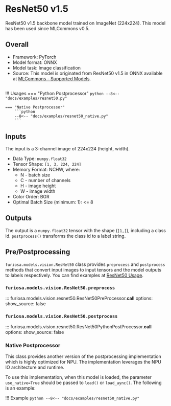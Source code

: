 # ResNet50 v1.5

ResNet50 v1.5 backbone model trained on ImageNet (224x224).
This model has been used since MLCommons v0.5.

## Overall
* Framework: PyTorch
* Model format: ONNX
* Model task: Image classification
* Source: This model is originated from ResNet50 v1.5 in ONNX available at
[MLCommons - Supported Models](https://github.com/mlcommons/inference/tree/master/vision/classification_and_detection#supported-models).


## <a name="ResNet50_Usage"></a>
!!! Usages
    === "Python Postprocessor"
        ```python
        --8<-- "docs/examples/resnet50.py"
        ```
     
    === "Native Postprocessor"
        ```python
        --8<-- "docs/examples/resnet50_native.py"
        ```

## Inputs
The input is a 3-channel image of 224x224 (height, width).

* Data Type: `numpy.float32`
* Tensor Shape: `[1, 3, 224, 224]`
* Memory Format: NCHW, where:
    * N - batch size
    * C - number of channels
    * H - image height
    * W - image width
* Color Order: BGR
* Optimal Batch Size (minimum: 1): <= 8

## Outputs
The output is a `numpy.float32` tensor with the shape (`[1,]`), including
a class id. `postprocess()` transforms the class id to a label string.

## Pre/Postprocessing
`furiosa.models.vision.ResNet50` class provides `preprocess` and `postprocess` methods that
convert input images to input tensors and the model outputs to labels respectively.
You can find examples at [ResNet50 Usage](#ResNet50_Usage).

### `furiosa.models.vision.ResNet50.preprocess`
::: furiosa.models.vision.resnet50.ResNet50PreProcessor.__call__
    options:
        show_source: false
    
### `furiosa.models.vision.ResNet50.postprocess`
::: furiosa.models.vision.resnet50.ResNet50PythonPostProcessor.__call__
    options:
        show_source: false

### <a href="NativePostProcessor"></a>Native Postprocessor
This class provides another version of the postprocessing implementation
which is highly optimized for NPU. The implementation leverages the NPU IO architecture and runtime.

To use this implementation, when this model is loaded, the parameter `use_native=True`
should be passed to `load()` or `load_aync()`. The following is an example:

!!! Example
    ```python
    --8<-- "docs/examples/resnet50_native.py"
    ```